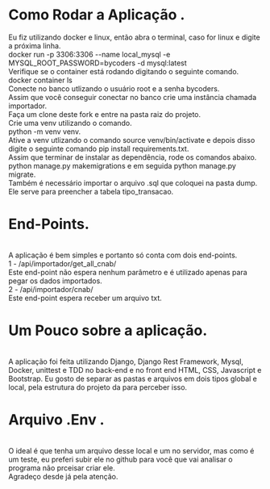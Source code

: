 # Como Rodar a Aplicação .

Eu fiz utilizando docker e linux, então abra o terminal, caso for linux e digite a próxima linha.
<br />
docker run -p 3306:3306 --name local_mysql -e MYSQL_ROOT_PASSWORD=bycoders -d mysql:latest
<br />
Verifique se o container está rodando digitando o seguinte comando.
<br />
docker container ls
<br />
Conecte no banco utlizando o usuário root e a senha bycoders.
<br />
Assim que você conseguir conectar no banco crie uma instância chamada importador.
<br />
Faça um clone deste fork e entre na pasta raiz do projeto.
<br />
Crie uma venv utilizando o comando.
<br />
python -m venv venv.
<br />
Ative a venv utlizando o comando source venv/bin/activate e depois disso digite o seguinte comando  pip install requirements.txt.
<br />
Assim que terminar de instalar as dependência, rode os comandos abaixo.
<br />
python manage.py makemigrations e em seguida python manage.py migrate.
<br />
Também é necessário importar o arquivo .sql que coloquei na pasta dump. Ele serve para preencher a tabela tipo_transacao.
<br />

# End-Points.

<br />
A aplicação é bem simples e portanto só conta com dois end-points.
<br />
1 - /api/importador/get_all_cnab/
<br />
Este end-point não espera nenhum parâmetro e é utilizado apenas para pegar os dados importados.
<br />
2 - /api/importador/cnab/
<br />
Este end-point espera receber um arquivo txt.
<br />


# Um Pouco sobre a aplicação.


<br />
A aplicação foi feita utilizando Django, Django Rest Framework, Mysql, Docker, unittest e TDD no back-end e no front end HTML, CSS, Javascript e Bootstrap.
Eu gosto de separar as pastas e arquivos em dois tipos global e local, pela estrutura do projeto da para perceber isso.
<br />

# Arquivo .Env .

<br />
O ideal é que tenha um arquivo desse local e um no servidor, mas como é um teste, eu preferi subir ele no github para você que vai analisar o programa não prceisar criar ele.
<br />
Agradeço desde já pela atenção.
